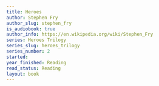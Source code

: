 ```yaml
---
title: Heroes
author: Stephen Fry
author_slug: stephen_fry
is_audiobook: true
author_info: https://en.wikipedia.org/wiki/Stephen_Fry
series: Heroes Trilogy
series_slug: heroes_trilogy
series_number: 2
started: 
year_finished: Reading
read_status: Reading
layout: book
---
```

